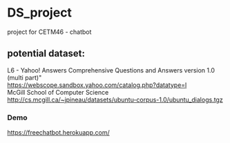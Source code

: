 # DS_project

project for CETM46 - chatbot


## potential dataset:
L6 - Yahoo! Answers Comprehensive Questions and Answers version 1.0 (multi part)"<br  />
https://webscope.sandbox.yahoo.com/catalog.php?datatype=l <br/>
McGill School of Computer Science <br/>
http://cs.mcgill.ca/~jpineau/datasets/ubuntu-corpus-1.0/ubuntu_dialogs.tgz<br/>

### Demo
https://freechatbot.herokuapp.com/
